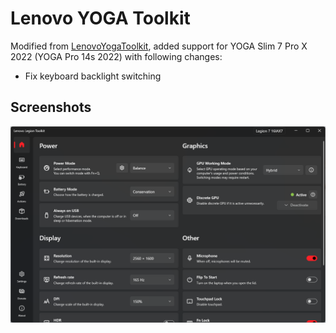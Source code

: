 # Lenovo YOGA Toolkit
Modified from [LenovoYogaToolkit](https://github.com/BartoszCichecki/LenovoLegionToolkit/), added support for  YOGA Slim 7 Pro X 2022 (YOGA Pro 14s 2022) with following changes:
  - Fix keyboard backlight switching

## Screenshots
<img src="assets/screenshot_main.png" width="700" />